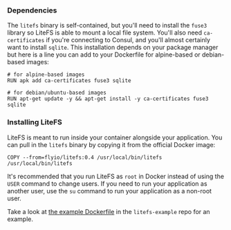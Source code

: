 ### Dependencies

The `litefs` binary is self-contained, but you'll need to install the `fuse3`
library so LiteFS is able to mount a local file system. You'll also need
`ca-certificates` if you're connecting to Consul, and you'll almost certainly
want to install `sqlite`. This installation  depends on your package manager but
here is a line you can add to your Dockerfile for alpine-based or debian-based images:

```Docker
# for alpine-based images
RUN apk add ca-certificates fuse3 sqlite
```

```Docker
# for debian/ubuntu-based images
RUN apt-get update -y && apt-get install -y ca-certificates fuse3 sqlite
```

### Installing LiteFS

LiteFS is meant to run inside your container alongside your application. You
can pull in the `litefs` binary by copying it from the official Docker image:

```Docker
COPY --from=flyio/litefs:0.4 /usr/local/bin/litefs /usr/local/bin/litefs
```

It's recommended that you run LiteFS as `root` in Docker instead of using the
`USER` command to change users. If you need to run your application as another
user, use the `su` command to run your application as a non-root user.

Take a look at [the example Dockerfile][Dockerfile] in the `litefs-example` repo
for an example.

[Dockerfile]: https://github.com/superfly/litefs-example/blob/main/Dockerfile